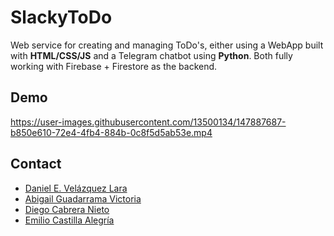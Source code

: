 # SlackyToDo


Web service for creating and managing ToDo's, either using a WebApp built with **HTML/CSS/JS** and a Telegram chatbot using **Python**. Both fully working with Firebase + Firestore as the backend.


## Demo

https://user-images.githubusercontent.com/13500134/147887687-b850e610-72e4-4fb4-884b-0c8f5d5ab53e.mp4

## Contact

- [Daniel E. Velázquez Lara](https://www.linkedin.com/in/danielvelara/)
- [Abigail Guadarrama Victoria](https://www.linkedin.com/in/abigailgv/)
- [Diego Cabrera Nieto](https://www.linkedin.com/in/diegocabreranieto/)
- [Emilio Castilla Alegría]()
